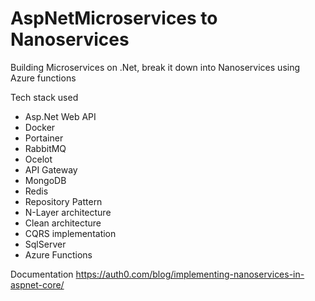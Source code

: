 # AspNetMicroservices to Nanoservices

Building Microservices on .Net, break it down into Nanoservices using Azure functions

Tech stack used 
- Asp.Net Web API 
- Docker 
- Portainer
- RabbitMQ 
- Ocelot 
- API Gateway
- MongoDB
- Redis
- Repository Pattern
- N-Layer architecture
- Clean architecture
- CQRS implementation
- SqlServer
- Azure Functions


Documentation
https://auth0.com/blog/implementing-nanoservices-in-aspnet-core/
